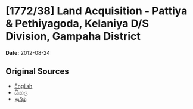 # [1772/38] Land Acquisition  - Pattiya & Pethiyagoda, Kelaniya D/S Division, Gampaha District

**Date:** 2012-08-24

## Original Sources

- [English](https://documents.gov.lk/view/extra-gazettes/2012/8/1772-38_E.pdf)
- [සිංහල](https://documents.gov.lk/view/extra-gazettes/2012/8/1772-38_S.pdf)
- [தமிழ்](https://documents.gov.lk/view/extra-gazettes/2012/8/1772-38_T.pdf)
